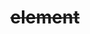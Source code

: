 ---
title: "<del> element"
description: ""
category: html
last_test_date: "2019-02-28"
test_url: "/tests/css-text.html"
test_results_url: "https://app.emailonacid.com/app/acidtest/DkqbHs69ek5UnK6uhZ7Uj0n5GVQNTP4Z1FvgXvnKyEoTM/list"
stats: {
	apple-mail: {
		macos: {
			"12.4":"y"
		},
		ios: {
			"12.1":"y"
		}
	},
	gmail: {
		desktop-webmail: {
			"2019-02":"y"
		},
		ios: {
			"2019-02":"a #1"
		},
		android: {
			"2019-02":"a #1"
		}
	},
    orange: {
        desktop-webmail: {
            "2020-01":"y"
        },
        ios: {
            "2020-01":"y"
        },
        android: {
            "2020-01":"y"
        }
    },
	outlook: {
		windows: {
			"2007":"y",
			"2010":"y",
			"2013":"y",
			"2016":"y",
			"2019":"y"
		},
		windows-10-mail: {
			"2019-02":"y"
		},
		macos: {
			"2019-02":"y"
		},
		outlook-com: {
			"2019-02":"y"
		},
		ios: {
			"2019-02":"y"
		},
		android: {
			"2019-02":"y"
		}
	},
	yahoo: {
		desktop-webmail: {
			"2019-02":"y"
		},
		ios: {
			"2019-02":"y"
		},
		android: {
			"2019-02":"y"
		}
	},
	aol: {
		desktop-webmail: {
			"2019-02":"y"
		},
		ios: {
			"2019-02":"y"
		},
		android: {
			"2019-02":"y"
		}
	},
	samsung-email: {
		android: {
			"5.0.10.2":"y"
		}
	},
	thunderbird: {
		macos: {
			"68.4":"y"
		}
	}
}
notes_by_num: {
    "1": "Partial. Not supported with non Gmail accounts."
}
links: {
	"Can I use: <del>":"https://caniuse.com/#feat=mdn-html_elements_del",
	"MDN: <del>":"https://developer.mozilla.org/en-US/docs/Web/HTML/Element/del"
}
---